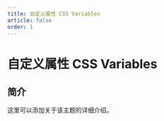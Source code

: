 ```yaml
---
title: 自定义属性 CSS Variables
article: false
order: 1
---
```


# 自定义属性 CSS Variables

## 简介

这里可以添加关于该主题的详细介绍。
